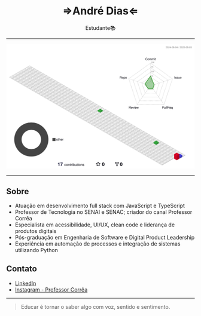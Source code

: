 <h1 align="center">⇒André Dias⇐</h1>

<p align="center">
  Estudante📚
</p>

---

![](./profile-3d-contrib/profile-gitblock.svg)

---

## Sobre

- Atuação em desenvolvimento full stack com JavaScript e TypeScript
- Professor de Tecnologia no SENAI e SENAC; criador do canal Professor Corrêa
- Especialista em acessibilidade, UI/UX, clean code e liderança de produtos digitais
- Pós-graduação em Engenharia de Software e Digital Product Leadership
- Experiência em automação de processos e integração de sistemas utilizando Python

## Contato

- [LinkedIn](https://www.linkedin.com/in/andrediass/)
- [Instagram - Professor Corrêa](https://www.instagram.com/)

---

> Educar é tornar o saber algo com voz, sentido e sentimento.
